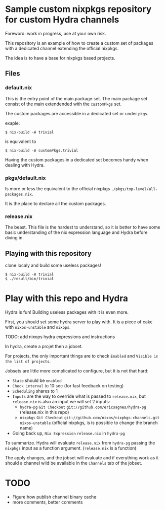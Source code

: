 # Sample custom nixpkgs repository for custom Hydra channels

Foreword: work in progress, use at your own risk.

This repository is an example of how to create a custom set of packages with a dedicated channel extending the official nixpkgs.

The idea is to have a base for nixpkgs based projects.


## Files

### default.nix

This is the entry point of the main package set.
The main package set consist of the main <nixpkgs> extendended with the `customPkgs` set.

The custom packages are accessible in a dedicated set or under `pkgs`.

exaple:

```
$ nix-build -A trivial
```

is equivalent to


```
$ nix-build -A customPkgs.trivial
```

Having the custom packages in a dedicated set becomes handy when dealing with Hydra.


### pkgs/default.nix

Is more or less the equivalent to the official nixpkgs `./pkgs/top-level/all-packages.nix`.

It is the place to declare all the custom packages.


### release.nix

The beast. This file is the hardest to understand, so it is better to have some basic understanding of the nix expression language and Hydra before diving in.


## Playing with this repository

clone localy and build some useless packages!

```
$ nix-build -A trivial
$ ./result/bin/trivial
```


# Play with this repo and Hydra

Hydra is fun! Building useless packages with it is even more.

First, you should set some hydra server to play with. It is a piece of cake with `nixos-unstable` and `nixops`.

TODO: add nixops hydra expressions and instructions

In hydra, create a projet then a jobset.

For projects, the only important things are to check `Enabled` and `Visible in the list of projects`.

Jobsets are little more complicated to configure, but it is not that hard:

- `State` should be `enabled`
- `Check interval` to 10 sec (for fast feedback on testing)
- `Scheduling` shares to 1
- `Inputs` are the way to override what is passed to `release.nix`, but `release.nix` is also an input we will set 2 inputs:
    - `hydra-pg` `Git Checkout` `git://github.com/ericsagnes/hydra-pg`  (release.nix in this repo)
    - `nixpkgs` `Git Checkout` `git://github.com/nixos/nixpkgs-channels.git nixos-unstable` (official nixpkgs, is is possible to change the branch name)
- Going back up, `Nix Expression` `release.nix` in `hydra-pg`

To summarize. Hydra will evaluate `release.nix` from `hydra-pg` passing the `nixpkgs` input as a function argument. (`release.nix` is a function)

The apply changes, and the jobset will evaluate and if everything work as it should a channel wild be available in the `Channels` tab of the jobset.



# TODO

- Figure how publish channel binary cache
- more comments, better comments

